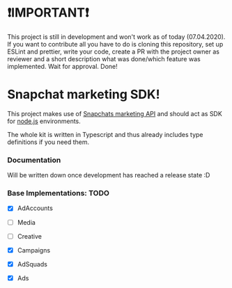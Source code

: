 # ❗IMPORTANT❗
This project is still in development and won't work as of today (07.04.2020). If you want to contribute all you have to do is cloning this repository, set up ESLint and prettier, write your code, create a PR with the project owner as reviewer and a short description what was done/which feature was implemented. 
Wait for approval. Done!

# Snapchat marketing SDK!

This project makes use of [Snapchats marketing API](https://developers.snapchat.com/api/docs/) and should act as SDK for [node.js](https://nodejs.org/) environments.

The whole kit is written in Typescript and thus already includes type definitions if you need them.

### Documentation

Will be written down once development has reached a release state :D

### Base Implementations: TODO

 - [x] AdAccounts
 - [ ] Media
 - [ ] Creative
 - [x] Campaigns
 - [x] AdSquads
 - [x] Ads


